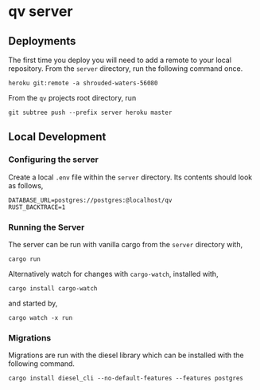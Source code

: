 # qv server

## Deployments

The first time you deploy you will need to add a remote to your local repository.  From the `server` directory, run the following command once.

```
heroku git:remote -a shrouded-waters-56080
```

From the `qv` projects root directory, run

```
git subtree push --prefix server heroku master
```

## Local Development

### Configuring the server

Create a local `.env` file within the `server` directory. Its contents should look as follows,

```
DATABASE_URL=postgres://postgres:@localhost/qv
RUST_BACKTRACE=1
```

### Running the Server

The server can be run with vanilla cargo from the `server` directory with,

```
cargo run
```

Alternatively watch for changes with `cargo-watch`, installed with,

```
cargo install cargo-watch
```

and started by,

```
cargo watch -x run
```

### Migrations

Migrations are run with the diesel library which can be installed with the following command.

```
cargo install diesel_cli --no-default-features --features postgres
```

